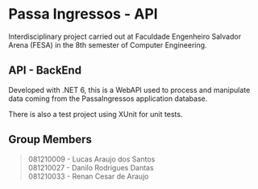 # Passa Ingressos - API
Interdisciplinary project carried out at Faculdade Engenheiro Salvador Arena (FESA) in the 8th semester of Computer Engineering.

## API - BackEnd
Developed with .NET 6, this is a WebAPI used to process and manipulate data coming from the PassaIngressos application database.

There is also a test project using XUnit for unit tests.

## Group Members

> 081210009 - Lucas Araujo dos Santos\
> 081210027 - Danilo Rodrigues Dantas\
> 081210033 - Renan Cesar de Araujo
